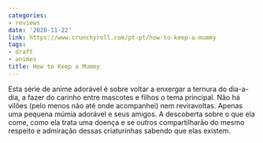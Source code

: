 ```yaml
---
categories:
- reviews
date: '2020-11-22'
link: https://www.crunchyroll.com/pt-pt/how-to-keep-a-mummy
tags:
- draft
- animes
title: How to Keep a Mummy
---
```


Esta série de anime adorável é sobre voltar a enxergar a ternura do dia-a-dia, a fazer do carinho entre mascotes e filhos o tema principal. Não há vilões (pelo menos não até onde acompanhei) nem reviravoltas. Apenas uma pequena múmia adorável e seus amigos. A descoberta sobre o que ela come, como ela trata uma doença e se outros compartilharão do mesmo respeito e admiração dessas criaturinhas sabendo que elas existem.